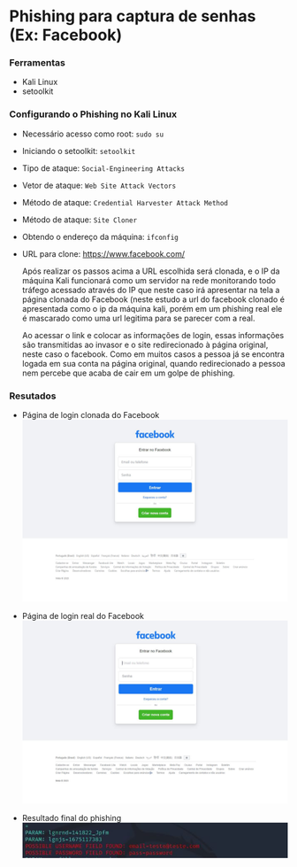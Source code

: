 # Phishing para captura de senhas (Ex: Facebook)

### Ferramentas

- Kali Linux
- setoolkit

### Configurando o Phishing no Kali Linux

- Necessário acesso como root: ``` sudo su ```
- Iniciando o setoolkit: ``` setoolkit ```
- Tipo de ataque: ``` Social-Engineering Attacks ```
- Vetor de ataque: ``` Web Site Attack Vectors ```
- Método de ataque: ```Credential Harvester Attack Method ```
- Método de ataque: ``` Site Cloner ```
- Obtendo o endereço da máquina: ``` ifconfig ```
- URL para clone: https://www.facebook.com/



    Após realizar os passos acima a URL escolhida será clonada, e o IP da máquina Kali funcionará como um
    servidor na rede monitorando todo tráfego acessado através do IP que neste caso irá apresentar na tela a página
    clonada do Facebook (neste estudo a url do facebook clonado é apresentada como o ip da máquina kali, porém em
    um phishing real ele é mascarado como uma url legitima para se parecer com a real. 


    Ao acessar o link e colocar as informações de login, essas informações são transmitidas ao invasor e o site
    redirecionado à página original, neste caso o facebook. Como em muitos casos a pessoa já se encontra logada em
    sua conta na página original, quando redirecionado a pessoa nem percebe que acaba de cair em um golpe de
    phishing.



### Resutados

- Página de login clonada do Facebook
![Alt text](./fake_facebook_page.JPG "Optional title")

- Página de login real do Facebook
![Alt text](./real_facebook_page.JPG "Optional title")

- Resultado final do phishing
![Alt text](./phishing_result.JPG "Optional title")